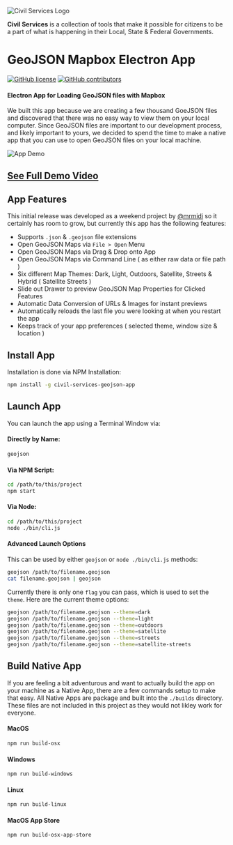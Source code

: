 ![Civil Services Logo](https://cdn.civil.services/common/github-logo.png "Civil Services Logo")

__Civil Services__ is a collection of tools that make it possible for citizens to be a part of what is happening in their Local, State & Federal Governments.

GeoJSON Mapbox Electron App
===

[![GitHub license](https://img.shields.io/badge/license-MIT-blue.svg?style=flat)](https://raw.githubusercontent.com/CivilServiceUSA/civil-services-geojson-app/master/LICENSE)  [![GitHub contributors](https://img.shields.io/github/contributors/CivilServiceUSA/civil-services-geojson-app.svg)](https://github.com/CivilServiceUSA/civil-services-geojson-app/graphs/contributors)

#### Electron App for Loading GeoJSON files with Mapbox

We built this app because we are creating a few thousand GoeJSON files and discovered that there was no easy way to view them on your local computer. Since GeoJSON files are important to our development process, and likely important to yours, we decided to spend the time to make a native app that you can use to open GeoJSON files on your local machine.

![App Demo](resources/app-demo.gif "App Demo")

## [See Full Demo Video](https://vimeo.com/202877564)

App Features
---

This initial release was developed as a weekend project by [@mrmidi](https://twitter.com/mrmidi) so it certainly has room to grow, but currently this app has the following features:

* Supports `.json` & `.geojson` file extensions
* Open GeoJSON Maps via `File > Open` Menu
* Open GeoJSON Maps via Drag & Drop onto App
* Open GeoJSON Maps via Command Line ( as either raw data or file path )
* Six different Map Themes: Dark, Light, Outdoors, Satellite, Streets & Hybrid ( Satellite Streets )
* Slide out Drawer to preview GeoJSON Map Properties for Clicked Features
* Automatic Data Conversion of URLs & Images for instant previews
* Automatically reloads the last file you were looking at when you restart the app
* Keeps track of your app preferences ( selected theme, window size & location )

Install App
---

Installation is done via NPM Installation:

```bash
npm install -g civil-services-geojson-app
```

Launch App
---

You can launch the app using a Terminal Window via:

#### Directly by Name:

```bash
geojson
```

#### Via NPM Script:

```bash
cd /path/to/this/project
npm start
```

#### Via Node:
 
 ```bash
 cd /path/to/this/project
 node ./bin/cli.js
 ```

#### Advanced Launch Options

This can be used by either `geojson` or `node ./bin/cli.js` methods:

```bash
geojson /path/to/filename.geojson
cat filename.geojson | geojson
```

Currently there is only one `flag` you can pass, which is used to set the `theme`.  Here are the current theme options:

```bash
geojson /path/to/filename.geojson --theme=dark
geojson /path/to/filename.geojson --theme=light
geojson /path/to/filename.geojson --theme=outdoors
geojson /path/to/filename.geojson --theme=satellite
geojson /path/to/filename.geojson --theme=streets
geojson /path/to/filename.geojson --theme=satellite-streets
```

Build Native App
---

If you are feeling a bit adventurous and want to actually build the app on your machine as a Native App, there are a few commands setup to make that easy.  All Native Apps are package and built into the `./builds` directory.  These files are not included in this project as they would not likley work for everyone.

#### MacOS

```bash
npm run build-osx
```

#### Windows

```bash
npm run build-windows
```

#### Linux

```bash
npm run build-linux
```

#### MacOS App Store

```bash
npm run build-osx-app-store
```